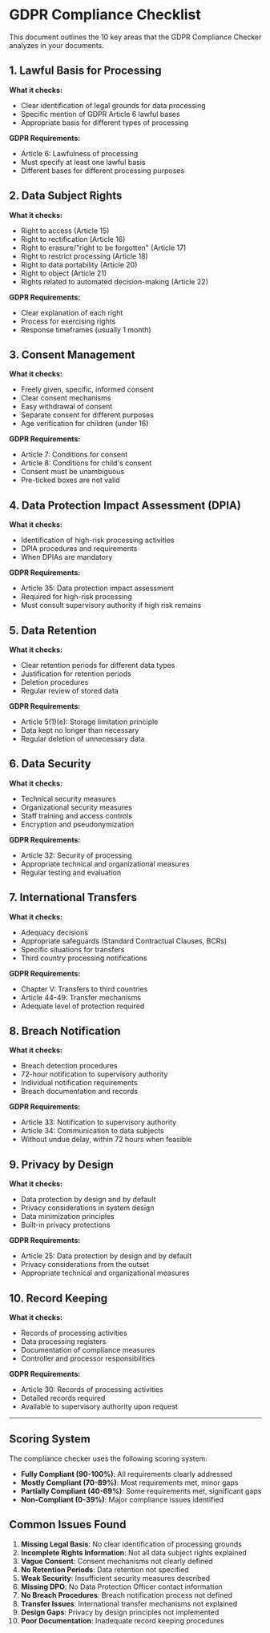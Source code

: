 # GDPR Compliance Checklist

This document outlines the 10 key areas that the GDPR Compliance Checker analyzes in your documents.

## 1. Lawful Basis for Processing

**What it checks:**
- Clear identification of legal grounds for data processing
- Specific mention of GDPR Article 6 lawful bases
- Appropriate basis for different types of processing

**GDPR Requirements:**
- Article 6: Lawfulness of processing
- Must specify at least one lawful basis
- Different bases for different processing purposes

## 2. Data Subject Rights

**What it checks:**
- Right to access (Article 15)
- Right to rectification (Article 16)
- Right to erasure/"right to be forgotten" (Article 17)
- Right to restrict processing (Article 18)
- Right to data portability (Article 20)
- Right to object (Article 21)
- Rights related to automated decision-making (Article 22)

**GDPR Requirements:**
- Clear explanation of each right
- Process for exercising rights
- Response timeframes (usually 1 month)

## 3. Consent Management

**What it checks:**
- Freely given, specific, informed consent
- Clear consent mechanisms
- Easy withdrawal of consent
- Separate consent for different purposes
- Age verification for children (under 16)

**GDPR Requirements:**
- Article 7: Conditions for consent
- Article 8: Conditions for child's consent
- Consent must be unambiguous
- Pre-ticked boxes are not valid

## 4. Data Protection Impact Assessment (DPIA)

**What it checks:**
- Identification of high-risk processing activities
- DPIA procedures and requirements
- When DPIAs are mandatory

**GDPR Requirements:**
- Article 35: Data protection impact assessment
- Required for high-risk processing
- Must consult supervisory authority if high risk remains

## 5. Data Retention

**What it checks:**
- Clear retention periods for different data types
- Justification for retention periods
- Deletion procedures
- Regular review of stored data

**GDPR Requirements:**
- Article 5(1)(e): Storage limitation principle
- Data kept no longer than necessary
- Regular deletion of unnecessary data

## 6. Data Security

**What it checks:**
- Technical security measures
- Organizational security measures
- Staff training and access controls
- Encryption and pseudonymization

**GDPR Requirements:**
- Article 32: Security of processing
- Appropriate technical and organizational measures
- Regular testing and evaluation

## 7. International Transfers

**What it checks:**
- Adequacy decisions
- Appropriate safeguards (Standard Contractual Clauses, BCRs)
- Specific situations for transfers
- Third country processing notifications

**GDPR Requirements:**
- Chapter V: Transfers to third countries
- Article 44-49: Transfer mechanisms
- Adequate level of protection required

## 8. Breach Notification

**What it checks:**
- Breach detection procedures
- 72-hour notification to supervisory authority
- Individual notification requirements
- Breach documentation and records

**GDPR Requirements:**
- Article 33: Notification to supervisory authority
- Article 34: Communication to data subjects
- Without undue delay, within 72 hours when feasible

## 9. Privacy by Design

**What it checks:**
- Data protection by design and by default
- Privacy considerations in system design
- Data minimization principles
- Built-in privacy protections

**GDPR Requirements:**
- Article 25: Data protection by design and by default
- Privacy considerations from the outset
- Appropriate technical and organizational measures

## 10. Record Keeping

**What it checks:**
- Records of processing activities
- Data processing registers
- Documentation of compliance measures
- Controller and processor responsibilities

**GDPR Requirements:**
- Article 30: Records of processing activities
- Detailed records required
- Available to supervisory authority upon request

---

## Scoring System

The compliance checker uses the following scoring system:

- **Fully Compliant (90-100%)**: All requirements clearly addressed
- **Mostly Compliant (70-89%)**: Most requirements met, minor gaps
- **Partially Compliant (40-69%)**: Some requirements met, significant gaps
- **Non-Compliant (0-39%)**: Major compliance issues identified

## Common Issues Found

1. **Missing Legal Basis**: No clear identification of processing grounds
2. **Incomplete Rights Information**: Not all data subject rights explained
3. **Vague Consent**: Consent mechanisms not clearly defined
4. **No Retention Periods**: Data retention not specified
5. **Weak Security**: Insufficient security measures described
6. **Missing DPO**: No Data Protection Officer contact information
7. **No Breach Procedures**: Breach notification process not defined
8. **Transfer Issues**: International transfer mechanisms not explained
9. **Design Gaps**: Privacy by design principles not implemented
10. **Poor Documentation**: Inadequate record keeping procedures
